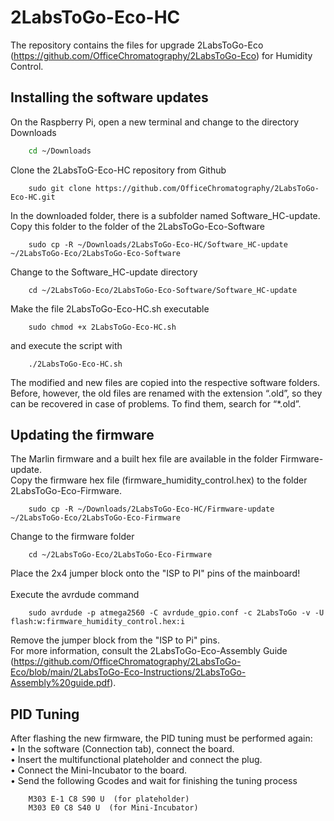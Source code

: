 # 2LabsToGo-Eco-HC

The repository contains the files for upgrade 2LabsToGo-Eco
 (https://github.com/OfficeChromatography/2LabsToGo-Eco) for Humidity Control.

## Installing the software updates
On the Raspberry Pi, open a new terminal and change to the directory Downloads
```bash
	cd ~/Downloads
```
Clone the 2LabsToG-Eco-HC repository from Github
```
	sudo git clone https://github.com/OfficeChromatography/2LabsToGo-Eco-HC.git
````
In the downloaded folder, there is a subfolder named Software_HC-update. 
Copy this folder to the folder of the 2LabsToGo-Eco-Software
```
	sudo cp -R ~/Downloads/2LabsToGo-Eco-HC/Software_HC-update ~/2LabsToGo-Eco/2LabsToGo-Eco-Software
````
Change to the Software_HC-update directory
````
	cd ~/2LabsToGo-Eco/2LabsToGo-Eco-Software/Software_HC-update
````
Make the file 2LabsToGo-Eco-HC.sh executable
````
	sudo chmod +x 2LabsToGo-Eco-HC.sh
```` 
and execute the script with
````
	./2LabsToGo-Eco-HC.sh
````
The modified and new files are copied into the respective software folders. 
Before, however, the old files are renamed with the extension “.old”, 
so they can be recovered in case of problems. To find them, search for “*.old”.


## Updating the firmware
The Marlin firmware and a built hex file are available in the folder Firmware-update.<br>
Copy the firmware hex file (firmware_humidity_control.hex) to the folder 2LabsToGo-Eco-Firmware.
```
	sudo cp -R ~/Downloads/2LabsToGo-Eco-HC/Firmware-update ~/2LabsToGo-Eco/2LabsToGo-Eco-Firmware
````
Change to the firmware folder
```
	cd ~/2LabsToGo-Eco/2LabsToGo-Eco-Firmware
````
Place the 2x4 jumper block onto the "ISP to PI" pins of the mainboard!<br> <br>
Execute the avrdude command
```
	sudo avrdude -p atmega2560 -C avrdude_gpio.conf -c 2LabsToGo -v -U flash:w:firmware_humidity_control.hex:i
````
Remove the jumper block from the "ISP to Pi" pins.<br>
For more information, consult the 2LabsToGo-Eco-Assembly Guide<br>
(https://github.com/OfficeChromatography/2LabsToGo-Eco/blob/main/2LabsToGo-Eco-Instructions/2LabsToGo-Assembly%20guide.pdf).

## PID Tuning
After flashing the new firmware, the PID tuning must be performed again:<br>
•	In the software (Connection tab), connect the board.<br>
•	Insert the multifunctional plateholder and connect the plug.<br>
•	Connect the Mini-Incubator to the board.<br>
•	Send the following Gcodes and wait for finishing the tuning process
````
	M303 E-1 C8 S90 U  (for plateholder)
	M303 E0 C8 S40 U  (for Mini-Incubator)
````
